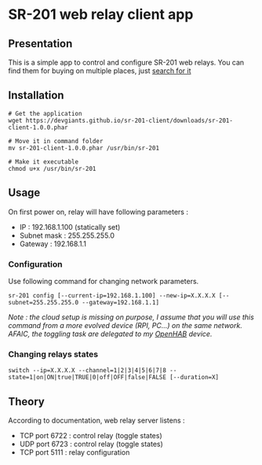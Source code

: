 # SR-201 web relay client app
## Presentation

This is a simple app to control and configure SR-201 web relays. You can find them for buying on multiple places, just [search for it](https://www.google.fr/search?q=SR-201+web+relay)

## Installation

```
# Get the application
wget https://devgiants.github.io/sr-201-client/downloads/sr-201-client-1.0.0.phar

# Move it in command folder
mv sr-201-client-1.0.0.phar /usr/bin/sr-201

# Make it executable
chmod u+x /usr/bin/sr-201
```

## Usage

On first power on, relay will have following parameters :
- IP : 192.168.1.100 (statically set)
- Subnet mask : 255.255.255.0
- Gateway : 192.168.1.1 

### Configuration

Use following command for changing network parameters.

```
sr-201 config [--current-ip=192.168.1.100] --new-ip=X.X.X.X [--subnet=255.255.255.0 --gateway=192.168.1.1]
```
 
_Note : the cloud setup is missing on purpose, I assume that you will use this command from a more evolved device (RPI, PC...) on the same network. AFAIC, the toggling task are delegated to my [OpenHAB](https://www.openhab.org/) device._

### Changing relays states

```
switch --ip=X.X.X.X --channel=1|2|3|4|5|6|7|8 --state=1|on|ON|true|TRUE|0|off|OFF|false|FALSE [--duration=X]
```

## Theory

According to documentation, web relay server listens :
- TCP port 6722 : control relay (toggle states)
- UDP port 6723 : control relay (toggle states)
- TCP port 5111 : relay configuration